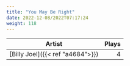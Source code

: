 ```yaml
---
title: "You May Be Right"
date: 2022-12-08/2022T07:17:24
weight: 118
---
```




 Artist | Plays 
----- | -----:
[Billy Joel]({{< ref "a4684">}}) | 4
